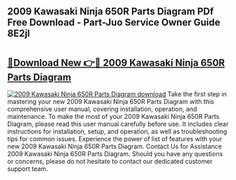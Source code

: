 ## 2009 Kawasaki Ninja 650R Parts Diagram PDf Free Download - Part-Juo Service Owner Guide 8E2jl

# <h2><a href="http://dfoozml.blite.top/?on=2009+Kawasaki+Ninja+650R+Parts+Diagram">🔗Download New 👉🔴 2009 Kawasaki Ninja 650R Parts Diagram</a></h2>

[![2009 Kawasaki Ninja 650R Parts Diagram download](https://i.imgur.com/lujVjoI.png)](http://dfoozml.blite.top/?on=2009+Kawasaki+Ninja+650R+Parts+Diagram)
Take the first step in mastering your new 2009 Kawasaki Ninja 650R Parts Diagram with this comprehensive user manual, covering installation, operation, and maintenance. To make the most of your 2009 Kawasaki Ninja 650R Parts Diagram, please read this user manual carefully before use. It includes clear instructions for installation, setup, and operation, as well as troubleshooting tips for common issues. Experience the power of list of features with your new 2009 Kawasaki Ninja 650R Parts Diagram. Contact Us for Assistance 2009 Kawasaki Ninja 650R Parts Diagram. Should you have any questions or concerns, please do not hesitate to contact our dedicated customer support team.
